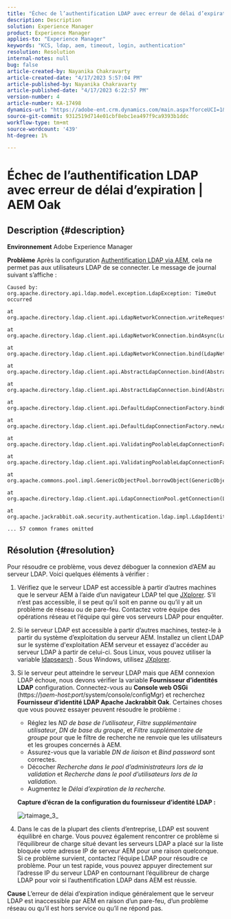 ```yaml
---
title: "Échec de l’authentification LDAP avec erreur de délai d’expiration | AEM Oak"
description: Description
solution: Experience Manager
product: Experience Manager
applies-to: "Experience Manager"
keywords: "KCS, ldap, aem, timeout, login, authentication"
resolution: Resolution
internal-notes: null
bug: false
article-created-by: Nayanika Chakravarty
article-created-date: "4/17/2023 5:57:04 PM"
article-published-by: Nayanika Chakravarty
article-published-date: "4/17/2023 6:22:57 PM"
version-number: 4
article-number: KA-17498
dynamics-url: "https://adobe-ent.crm.dynamics.com/main.aspx?forceUCI=1&pagetype=entityrecord&etn=knowledgearticle&id=420cf63c-49dd-ed11-a7c7-6045bd006149"
source-git-commit: 9312519d714e01cbf8ebc1ea497f9ca9393b1ddc
workflow-type: tm+mt
source-wordcount: '439'
ht-degree: 1%

---
```


# Échec de l’authentification LDAP avec erreur de délai d’expiration | AEM Oak

## Description {#description}

<b>Environnement</b>
Adobe Experience Manager


<b>Problème</b>
Après la configuration [Authentification LDAP via AEM](https://experienceleague.adobe.com/docs/experience-manager-65/administering/security/ldap-config.html?lang=en), cela ne permet pas aux utilisateurs LDAP de se connecter. Le message de journal suivant s’affiche :


```
Caused by: org.apache.directory.api.ldap.model.exception.LdapException: TimeOut occurred

at org.apache.directory.ldap.client.api.LdapNetworkConnection.writeRequest(LdapNetworkConnection.java:4106)

at org.apache.directory.ldap.client.api.LdapNetworkConnection.bindAsync(LdapNetworkConnection.java:1290)

at org.apache.directory.ldap.client.api.LdapNetworkConnection.bind(LdapNetworkConnection.java:1188)

at org.apache.directory.ldap.client.api.AbstractLdapConnection.bind(AbstractLdapConnection.java:127)

at org.apache.directory.ldap.client.api.AbstractLdapConnection.bind(AbstractLdapConnection.java:112)

at org.apache.directory.ldap.client.api.DefaultLdapConnectionFactory.bindConnection(DefaultLdapConnectionFactory.java:64)

at org.apache.directory.ldap.client.api.DefaultLdapConnectionFactory.newLdapConnection(DefaultLdapConnectionFactory.java:107)

at org.apache.directory.ldap.client.api.ValidatingPoolableLdapConnectionFactory.makeObject(ValidatingPoolableLdapConnectionFactory.java:133)

at org.apache.directory.ldap.client.api.ValidatingPoolableLdapConnectionFactory.makeObject(ValidatingPoolableLdapConnectionFactory.java:59)

at org.apache.commons.pool.impl.GenericObjectPool.borrowObject(GenericObjectPool.java:1188)

at org.apache.directory.ldap.client.api.LdapConnectionPool.getConnection(LdapConnectionPool.java:123)

at org.apache.jackrabbit.oak.security.authentication.ldap.impl.LdapIdentityProvider.connect(LdapIdentityProvider.java:771)

... 57 common frames omitted
```



## Résolution {#resolution}


Pour résoudre ce problème, vous devez déboguer la connexion d’AEM au serveur LDAP. Voici quelques éléments à vérifier :

1. Vérifiez que le serveur LDAP est accessible à partir d’autres machines que le serveur AEM à l’aide d’un navigateur LDAP tel que [JXplorer](http://jxplorer.org/). S’il n’est pas accessible, il se peut qu’il soit en panne ou qu’il y ait un problème de réseau ou de pare-feu. Contactez votre équipe des opérations réseau et l’équipe qui gère vos serveurs LDAP pour enquêter.
2. Si le serveur LDAP est accessible à partir d’autres machines, testez-le à partir du système d’exploitation du serveur AEM. Installez un client LDAP sur le système d&#39;exploitation AEM serveur et essayez d&#39;accéder au serveur LDAP à partir de celui-ci. Sous Linux, vous pouvez utiliser la variable [ldapsearch](https://access.redhat.com/documentation/en-us/red_hat_directory_server/11/html/administration_guide/examples-of-common-ldapsearches) . Sous Windows, utilisez [JXplorer](http://jxplorer.org/).
3. Si le serveur peut atteindre le serveur LDAP mais que AEM connexion LDAP échoue, nous devons vérifier la variable <b>Fournisseur d’identités LDAP</b> configuration. Connectez-vous au <b>Console web OSGi</b> (https://)*aem-host:port*/system/console/configMgr) et recherchez <b>Fournisseur d’identité LDAP Apache Jackrabbit Oak</b>. Certaines choses que vous pouvez essayer peuvent résoudre le problème :

   - Réglez les *ND de base de l’utilisateur*, *Filtre supplémentaire utilisateur*, *DN de base du groupe*, et *Filtre supplémentaire de groupe* pour que le filtre de recherche ne renvoie que les utilisateurs et les groupes concernés à AEM.
   - Assurez-vous que la variable *DN de liaison* et *Bind password* sont correctes.
   - Décocher *Recherche dans le pool d’administrateurs lors de la validation* et *Recherche dans le pool d’utilisateurs lors de la validation.*
   - Augmentez le *Délai d’expiration de la recherche.*

   <b>Capture d’écran de la configuration du fournisseur d’identité LDAP :</b>


   ![rtaimage_3_](https://helpx.adobe.com/content/dam/help/en/experience-manager/kb/LDAP-error/jcr%3acontent/main-pars/image/rtaimage_3_.png "rtaimage_3_")
4. Dans le cas de la plupart des clients d’entreprise, LDAP est souvent équilibré en charge. Vous pouvez également rencontrer ce problème si l’équilibreur de charge situé devant les serveurs LDAP a placé sur la liste bloquée votre adresse IP de serveur AEM pour une raison quelconque. Si ce problème survient, contactez l’équipe LDAP pour résoudre ce problème. Pour un test rapide, vous pouvez appuyer directement sur l’adresse IP du serveur LDAP en contournant l’équilibreur de charge LDAP pour voir si l’authentification LDAP dans AEM est réussie.

<b>Cause</b>
L’erreur de délai d’expiration indique généralement que le serveur LDAP est inaccessible par AEM en raison d’un pare-feu, d’un problème réseau ou qu’il est hors service ou qu’il ne répond pas.
